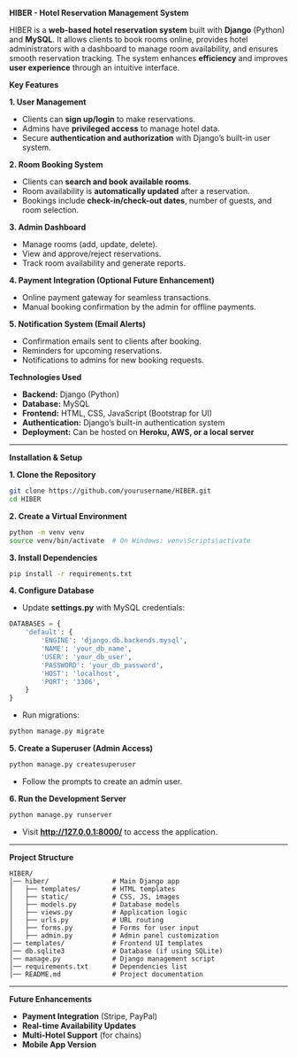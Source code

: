 **HIBER - Hotel Reservation Management System**  

HIBER is a **web-based hotel reservation system** built with **Django** (Python) and **MySQL**. It allows clients to book rooms online, provides hotel administrators with a dashboard to manage room availability, and ensures smooth reservation tracking. The system enhances **efficiency** and improves **user experience** through an intuitive interface.  

 **Key Features**  

 **1. User Management**  
- Clients can **sign up/login** to make reservations.  
- Admins have **privileged access** to manage hotel data.  
- Secure **authentication and authorization** with Django’s built-in user system.  

 **2. Room Booking System**  
- Clients can **search and book available rooms**.  
- Room availability is **automatically updated** after a reservation.  
- Bookings include **check-in/check-out dates**, number of guests, and room selection.  

 **3. Admin Dashboard**  
- Manage rooms (add, update, delete).  
- View and approve/reject reservations.  
- Track room availability and generate reports.  

 **4. Payment Integration (Optional Future Enhancement)**  
- Online payment gateway for seamless transactions.  
- Manual booking confirmation by the admin for offline payments.  

 **5. Notification System (Email Alerts)**  
- Confirmation emails sent to clients after booking.  
- Reminders for upcoming reservations.  
- Notifications to admins for new booking requests.  

 **Technologies Used**  
- **Backend:** Django (Python)  
- **Database:** MySQL  
- **Frontend:** HTML, CSS, JavaScript (Bootstrap for UI)  
- **Authentication:** Django’s built-in authentication system  
- **Deployment:** Can be hosted on **Heroku, AWS, or a local server**  

---

 **Installation & Setup**  

 **1. Clone the Repository**  
```sh
git clone https://github.com/yourusername/HIBER.git  
cd HIBER
```

**2. Create a Virtual Environment**  
```sh
python -m venv venv  
source venv/bin/activate  # On Windows: venv\Scripts\activate
```

**3. Install Dependencies**  
```sh
pip install -r requirements.txt
```

 **4. Configure Database**  
- Update **settings.py** with MySQL credentials:  
```python
DATABASES = {
    'default': {
        'ENGINE': 'django.db.backends.mysql',
        'NAME': 'your_db_name',
        'USER': 'your_db_user',
        'PASSWORD': 'your_db_password',
        'HOST': 'localhost',
        'PORT': '3306',
    }
}
```
- Run migrations:  
```sh
python manage.py migrate
```

 **5. Create a Superuser (Admin Access)**  
```sh
python manage.py createsuperuser
```
- Follow the prompts to create an admin user.  

 **6. Run the Development Server**  
```sh
python manage.py runserver
```
- Visit **http://127.0.0.1:8000/** to access the application.  

---

 **Project Structure**  
```
HIBER/
│── hiber/                # Main Django app
│   ├── templates/        # HTML templates
│   ├── static/           # CSS, JS, images
│   ├── models.py         # Database models
│   ├── views.py          # Application logic
│   ├── urls.py           # URL routing
│   ├── forms.py          # Forms for user input
│   ├── admin.py          # Admin panel customization
│── templates/            # Frontend UI templates
│── db.sqlite3            # Database (if using SQLite)
│── manage.py             # Django management script
│── requirements.txt      # Dependencies list
│── README.md             # Project documentation
```

---

 **Future Enhancements**  
- **Payment Integration** (Stripe, PayPal)  
- **Real-time Availability Updates**  
- **Multi-Hotel Support** (for chains)  
- **Mobile App Version**  

